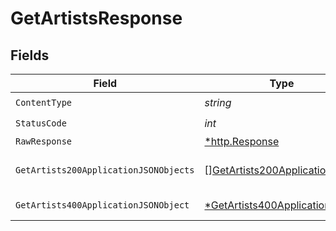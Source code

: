 # GetArtistsResponse


## Fields

| Field                                                                                     | Type                                                                                      | Required                                                                                  | Description                                                                               |
| ----------------------------------------------------------------------------------------- | ----------------------------------------------------------------------------------------- | ----------------------------------------------------------------------------------------- | ----------------------------------------------------------------------------------------- |
| `ContentType`                                                                             | *string*                                                                                  | :heavy_check_mark:                                                                        | N/A                                                                                       |
| `StatusCode`                                                                              | *int*                                                                                     | :heavy_check_mark:                                                                        | N/A                                                                                       |
| `RawResponse`                                                                             | [*http.Response](https://pkg.go.dev/net/http#Response)                                    | :heavy_minus_sign:                                                                        | N/A                                                                                       |
| `GetArtists200ApplicationJSONObjects`                                                     | [][GetArtists200ApplicationJSON](../../models/operations/getartists200applicationjson.md) | :heavy_minus_sign:                                                                        | Successfully returned a list of artists                                                   |
| `GetArtists400ApplicationJSONObject`                                                      | [*GetArtists400ApplicationJSON](../../models/operations/getartists400applicationjson.md)  | :heavy_minus_sign:                                                                        | Invalid request                                                                           |